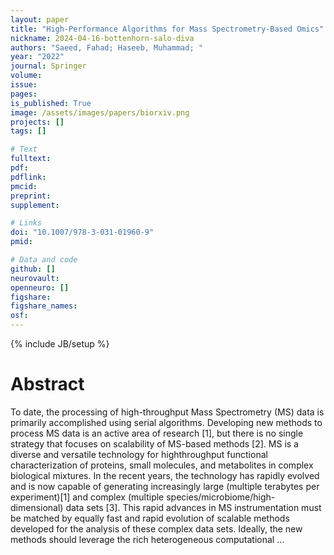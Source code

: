 ```yaml
---
layout: paper
title: "High-Performance Algorithms for Mass Spectrometry-Based Omics"
nickname: 2024-04-16-bottenhorn-salo-diva
authors: "Saeed, Fahad; Haseeb, Muhammad; "
year: "2022"
journal: Springer
volume: 
issue:
pages: 
is_published: True
image: /assets/images/papers/biorxiv.png
projects: []
tags: []

# Text
fulltext:
pdf:
pdflink:
pmcid:
preprint: 
supplement:

# Links
doi: "10.1007/978-3-031-01960-9"
pmid:

# Data and code
github: []
neurovault:
openneuro: []
figshare:
figshare_names:
osf:
---
```

{% include JB/setup %}

# Abstract

To date, the processing of high-throughput Mass Spectrometry (MS) data is primarily accomplished using serial algorithms. Developing new methods to process MS data is an active area of research [1], but there is no single strategy that focuses on scalability of MS-based methods [2]. MS is a diverse and versatile technology for highthroughput functional characterization of proteins, small molecules, and metabolites in complex biological mixtures. In the recent years, the technology has rapidly evolved and is now capable of generating increasingly large (multiple terabytes per experiment)[1] and complex (multiple species/microbiome/high-dimensional) data sets [3]. This rapid advances in MS instrumentation must be matched by equally fast and rapid evolution of scalable methods developed for the analysis of these complex data sets. Ideally, the new methods should leverage the rich heterogeneous computational …
